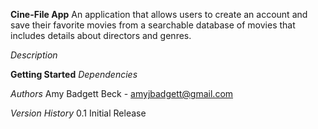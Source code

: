 **Cine-File App**
An application that allows users to create an account and save their favorite movies from a searchable database of movies that includes details about directors and genres.

_Description_

**Getting Started**
_Dependencies_

_Authors_
Amy Badgett Beck - amyjbadgett@gmail.com

_Version History_
0.1
Initial Release
